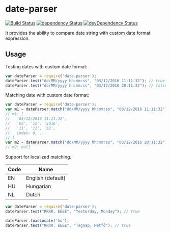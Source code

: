 # date-parser

[![Build Status](https://travis-ci.org/szikszail/date-parser.svg?branch=master)](https://travis-ci.org/szikszail/date-parser) [![dependency Status](https://david-dm.org/szikszail/date-parser.svg)](https://david-dm.org/szikszail/date-parser) [![devDependency Status](https://david-dm.org/szikszail/date-parser/dev-status.svg)](https://david-dm.org/szikszail/date-parser#info=devDependencies)

It provides the ability to compare date string with custom date format expression.

## Usage

Testing dates with custom date format:

```javascript
var dateParser = require('date-parser');
dateParser.test("dd/MM/yyyy hh:mm:ss", "03/12/2016 11:11:32"); // true
dateParser.test("dd/MM/yyyy hh:mm:ss", "03/12/2016 20:11:32"); // false
```
    
Matching date with custom date format:

```javascript
var dateParser = require('date-parser');
var m1 = dateParser.match("dd/MM/yyyy hh:mm:ss", "03/12/2016 11:11:32");
// m1: [
//   '03/12/2016 11:11:32',
//   '03', '12', '2016',
//   '11', '11', '32',
//   index: 0, ...
// ]
var m2 = dateParser.match("dd/MM/yyyy hh:mm:ss", "03/12/2016 20:11:32");
// m2: null
```
    
Support for localized matching.

| Code | Name |
|------|------|
| EN | English (default) |
| HU | Hungarian |
| NL | Dutch |

```javascript
var dateParser = require('date-parser');
dateParser.test("RRRR, EEEE", "Yesterday, Monday"); // true

dateParser.loadLocale('hu');
dateParser.test("RRRR, EEEE", "Tegnap, Hétfő"); // true
```